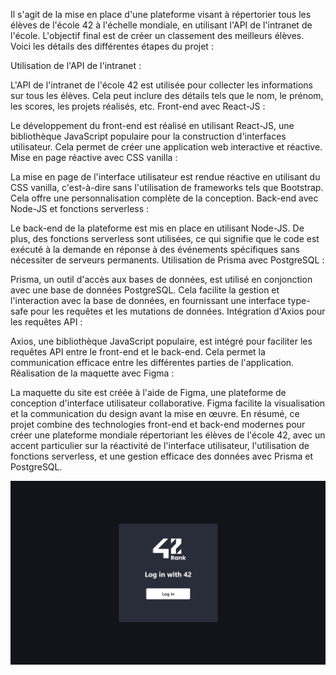 Il s'agit de la mise en place d'une plateforme visant à répertorier tous les élèves de l'école 42 à l'échelle mondiale, en utilisant l'API de l'intranet de l'école. L'objectif final est de créer un classement des meilleurs élèves. Voici les détails des différentes étapes du projet :

Utilisation de l'API de l'intranet :

L'API de l'intranet de l'école 42 est utilisée pour collecter les informations sur tous les élèves. Cela peut inclure des détails tels que le nom, le prénom, les scores, les projets réalisés, etc.
Front-end avec React-JS :

Le développement du front-end est réalisé en utilisant React-JS, une bibliothèque JavaScript populaire pour la construction d'interfaces utilisateur. Cela permet de créer une application web interactive et réactive.
Mise en page réactive avec CSS vanilla :

La mise en page de l'interface utilisateur est rendue réactive en utilisant du CSS vanilla, c'est-à-dire sans l'utilisation de frameworks tels que Bootstrap. Cela offre une personnalisation complète de la conception.
Back-end avec Node-JS et fonctions serverless :

Le back-end de la plateforme est mis en place en utilisant Node-JS. De plus, des fonctions serverless sont utilisées, ce qui signifie que le code est exécuté à la demande en réponse à des événements spécifiques sans nécessiter de serveurs permanents.
Utilisation de Prisma avec PostgreSQL :

Prisma, un outil d'accès aux bases de données, est utilisé en conjonction avec une base de données PostgreSQL. Cela facilite la gestion et l'interaction avec la base de données, en fournissant une interface type-safe pour les requêtes et les mutations de données.
Intégration d'Axios pour les requêtes API :

Axios, une bibliothèque JavaScript populaire, est intégré pour faciliter les requêtes API entre le front-end et le back-end. Cela permet la communication efficace entre les différentes parties de l'application.
Réalisation de la maquette avec Figma :

La maquette du site est créée à l'aide de Figma, une plateforme de conception d'interface utilisateur collaborative. Figma facilite la visualisation et la communication du design avant la mise en œuvre.
En résumé, ce projet combine des technologies front-end et back-end modernes pour créer une plateforme mondiale répertoriant les élèves de l'école 42, avec un accent particulier sur la réactivité de l'interface utilisateur, l'utilisation de fonctions serverless, et une gestion efficace des données avec Prisma et PostgreSQL.


![al-text](42Rank1.PNG)
